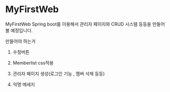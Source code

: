 # MyFirstWeb
MyFirstWeb
Spring boot를 이용해서 관리자 페이지와 CRUD 시스템 등등을 만들어볼 예정입니다.

만들어야 하는거

1. 수정버튼

2. Memberlist css적용

3. 관리자 페이지 생성(로그인 기능 , 멤버 삭제 등등)

4. 익명 메세지

